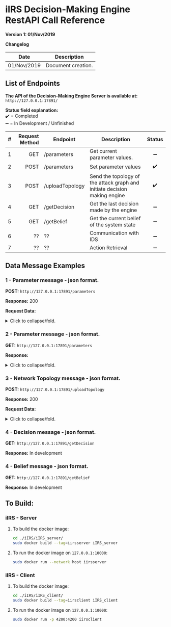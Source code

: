# iIRS Decision-Making Engine RestAPI Call Reference

**Version 1: 01/Nov/2019**

**Changelog**

| Date        | Description |
| ----------- | ----------- |
| 01/Nov/2019 | Document creation. |

## List of Endpoints

**The API of the Decision-Making Engine Server is available at:**\
`http://127.0.0.1:17891/`


**Status field explanation:**\
:heavy_check_mark: = Completed\
:heavy_minus_sign: = In Development / Unfinished

| #  | Request Method | Endpoint | Description | Status |
| :-: | -------------: | -------- | ----------- | :----: |
| 1  | GET  | /parameters | Get current parameter values. | :heavy_minus_sign: |
| 2  | POST  | /parameters | Set parameter values | :heavy_check_mark: |
| 3  | POST  | /uploadTopology | Send the topology of the attack graph and initiate decision making engine | :heavy_check_mark: |
| 4  | GET  | /getDecision | Get the last decision made by the engine | :heavy_minus_sign: |
| 5  | GET  | /getBelief | Get the current belief of the system state | :heavy_minus_sign: |
| 6  | ??  | ?? | Communication with IDS | :heavy_minus_sign: |
| 7  | ??  | ?? | Action Retrieval | :heavy_minus_sign: |

## Data Message Examples


### 1 - Parameter message - json format.
**POST:** `http://127.0.0.1:17891/parameters`

**Response:**
200

**Request Data:**
<details>
<summary>Click to collapse/fold.</summary>

```json
    {
      'min_iterations' : 2000,
      'no_particles': 1200,
      'security_availability_tradeoff' : 0.5,
      'max_processes' : 16
    }
```

</details>


### 2 - Parameter message - json format.
**GET:** `http://127.0.0.1:17891/parameters`

**Response:**
<details>
<summary>Click to collapse/fold.</summary>

```json
    {
      'min_iterations' : 2000,
      'no_particles': 1200,
      'security_availability_tradeoff' : 0.5,
      'max_processes' : 16
    }
```

</details>



### 3 - Network Topology message - json format.
**POST:** `http://127.0.0.1:17891/uploadTopology`

**Response:**
200

**Request Data:**
<details>
<summary>Click to collapse/fold.</summary>

```json
    {"attack_graph": {"arcs": {"arc": [{"dst": 3, "prob": 0, "src": 2}, {"dst": 2, "prob": 0, "src": 1}, {"dst": 6, "prob": 0, "src": 5}, {"dst": 5, "prob": 0, "src": 4}, {"dst": 15, "prob": 0, "src": 14}, {"dst": 14, "prob": 0, "src": 13}, {"dst": 13, "prob": 1, "src": 12}, {"dst": 18, "prob": 0, "src": 17}, {"dst": 19, "prob": 0, "src": 17}, {"dst": 20, "prob": 0, "src": 17}, {"dst": 17, "prob": 0, "src": 16}, {"dst": 16, "prob": 1, "src": 12}, {"dst": 12, "prob": 0, "src": 11}, {"dst": 11, "prob": 1, "src": 10}, {"dst": 21, "prob": 1, "src": 10}, {"dst": 22, "prob": 1, "src": 10}, {"dst": 23, "prob": 1, "src": 10}, {"dst": 1, "prob": 1, "src": 10}, {"dst": 10, "prob": 0, "src": 9}, {"dst": 9, "prob": 1, "src": 8}, {"dst": 24, "prob": 1, "src": 8}, {"dst": 22, "prob": 1, "src": 8}, {"dst": 25, "prob": 1, "src": 8}, {"dst": 8, "prob": 0, "src": 7}]}, "vertices": {"vertex": [{"fact": "execCode('linux-user-1',root)", "id": 1, "init_risk": 0, "metric": 0, "related_host": {"hostname": "linux-user-1"}, "type": "OR"}, {"fact": "RULE 3 (Attacker is root on his machine)", "id": 2, "init_risk": 0, "metric": 0, "type": "AND"}, {"fact": "attackerLocated('linux-user-1')", "id": 3, "init_risk": 1, "metric": 1, "related_host": {"hostname": "linux-user-1"}, "type": "LEAF"}, {"fact": "execCode('linux-user-2',root)", "id": 4, "init_risk": 0, "metric": 0, "related_host": {"hostname": "linux-user-2"}, "type": "OR"}, {"fact": "RULE 3 (Attacker is root on his machine)", "id": 5, "init_risk": 0, "metric": 0, "type": "AND"}, {"fact": "attackerLocated('linux-user-2')", "id": 6, "init_risk": 1, "metric": 1, "related_host": {"hostname": "linux-user-2"}, "type": "LEAF"}, {"fact": "execCode('linux-user-2',user)", "id": 7, "init_risk": 0, "metric": 0, "related_host": {"hostname": "linux-user-2"}, "type": "OR"}, {"fact": "RULE 1 (remote exploit of a server program)", "id": 8, "init_risk": 1, "metric": 0, "type": "AND"}, {"fact": "netAccess('192.168.1.112','TCP',5353)", "id": 9, "init_risk": 0, "metric": 0, "related_host": {"hostname": "linux-user-2"}, "type": "OR"}, {"fact": "RULE 2 (multi-hop access)", "id": 10, "init_risk": 1, "metric": 0, "type": "AND"}, {"fact": "hacl('192.168.1.111','192.168.1.112','TCP',5353)", "id": 11, "init_risk": 0, "metric": 0, "related_host": {"hostname": "linux-user-2"}, "type": "OR"}, {"fact": "RULE 8 (Access enabled between hosts in same vlan)", "id": 12, "init_risk": 1, "metric": 0, "type": "AND"}, {"fact": "localAccessEnabled('192.168.1.111','192.168.1.112',port)", "id": 13, "init_risk": 0, "metric": 0, "type": "OR"}, {"fact": "RULE 12 (No local filtering on this host)", "id": 14, "init_risk": 0, "metric": 0, "type": "AND"}, {"fact": "defaultLocalFilteringBehavior('192.168.1.112',allow)", "id": 15, "init_risk": 1, "metric": 1, "type": "LEAF"}, {"fact": "RULE 7 (Interfaces are in the same vlan)", "id": 17, "init_risk": 0, "metric": 0, "type": "AND"}, {"fact": "ipInSameVLAN('192.168.1.111','192.168.1.112')", "id": 16, "init_risk": 0, "metric": 0, "type": "OR"}, {"fact": "\\==('192.168.1.111','192.168.1.112')", "id": 19, "init_risk": 1, "metric": 1, "type": "LEAF"}, {"fact": "isInVlan('192.168.1.112','user-lan')", "id": 18, "init_risk": 1, "metric": 1, "type": "LEAF"}, {"fact": "\\==('linux-user-1','linux-user-2')", "id": 21, "init_risk": 1, "metric": 1, "type": "LEAF"}, {"fact": "isInVlan('192.168.1.111','user-lan')", "id": 20, "init_risk": 1, "metric": 1, "type": "LEAF"}, {"fact": "hasIP('linux-user-1','192.168.1.111')", "id": 23, "init_risk": 1, "metric": 1, "type": "LEAF"}, {"fact": "hasIP('linux-user-2','192.168.1.112')", "id": 22, "init_risk": 1, "metric": 1, "type": "LEAF"}, {"fact": "vulExists('linux-user-2','CVE-2007-2446',mdns,remoteExploit,privEscalation)", "id": 25, "init_risk": 1, "metric": 1, "related_host": {"cpe": "cpe:/", "hostname": "linux-user-2", "ip": "192.168.1.112", "port": 5353, "protocol": "TCP", "service": "mdns"}, "type": "LEAF"}, {"fact": "networkServiceInfo('192.168.1.112',mdns,'TCP',5353,user)", "id": 24, "init_risk": 1, "metric": 1, "related_host": {"cpe": "cpe:/", "hostname": "linux-user-2", "ip": "192.168.1.112", "port": 5353, "protocol": "TCP", "service": "mdns"}, "type": "LEAF"}]}}}
```

</details>





### 4 - Decision message - json format.
**GET:** `http://127.0.0.1:17891/getDecision`

**Response:**
In development




### 4 - Belief message - json format.
**GET:** `http://127.0.0.1:17891/getBelief`

**Response:**
In development

## To Build:

### iIRS - Server
1. To build the docker image:
    ```bash
    cd ./iIRS/iIRS_server/
    sudo docker build --tag=iirsserver iIRS_server
    ```
2. To run the docker image on `127.0.0.1:10000`:
    ```bash
    sudo docker run --network host iirsserver
    ```

### iIRS - Client
1. To build the docker image:
    ```bash
    cd ./iIRS/iIRS_client/
    sudo docker build --tag=iirsclient iIRS_client
    ```
2. To run the docker image on `127.0.0.1:10000`:
    ```bash
    sudo docker run -p 4200:4200 iirsclient
    ```